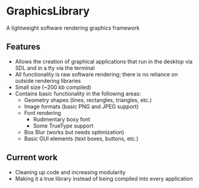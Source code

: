 # GraphicsLibrary

A lightweight software rendering graphics framework

## Features
- Allows the creation of graphical applications that run in the desktop via SDL and in a tty via the terminal
- All functionality is raw software rendering; there is no reliance on outside rendering libraries
- Small size (~200 kb compiled)
- Contains basic functionality in the following areas:
    - Geometry shapes (lines, rectangles, triangles, etc.)
    - Image formats (basic PNG and JPEG support)
    - Font rendering
        - Rudimentary boxy font
        - Some TrueType support
    - Box Blur (works but needs optimization)
    - Basic GUI elements (text boxes, buttons, etc.)

## Current work
- Cleaning up code and increasing modularity
- Making it a true library instead of being compiled into every application
